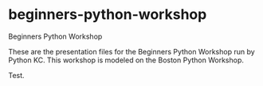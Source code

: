 beginners-python-workshop
=========================

Beginners Python Workshop

These are the presentation files for the Beginners Python Workshop run by Python KC. This workshop is modeled on the Boston Python Workshop.

Test.
